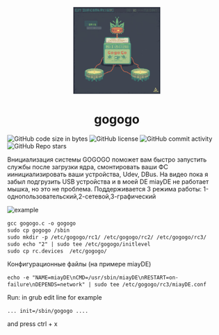 <div align="center">
<img src="https://github.com/oditynet/gogogo/blob/main/logo.png" title="example" width="200" />
  <h1> gogogo </h1>
</div>

<img alt="GitHub code size in bytes" src="https://img.shields.io/github/languages/code-size/oditynet/gogogo"></img>
<img alt="GitHub license" src="https://img.shields.io/github/license/oditynet/gogogo"></img>
<img alt="GitHub commit activity" src="https://img.shields.io/github/commit-activity/m/oditynet/gogogo"></img>
<img alt="GitHub Repo stars" src="https://img.shields.io/github/stars/oditynet/gogogo"></img>

Bнициализация системы GOGOGO поможет вам быстро запустить службы после загрузки ядра, смонтировать ваши ФС иинициализировать ваши устройства, Udev, DBus. На видео пока я забыл подгрузить USB устройства и в моей DE miayDE не работает мышка, но это не проблема.
Поддерживается 3 режима работы: 1-однопользовательский,2-сетевой,3-графический

<img src="https://github.com/oditynet/gogogo/blob/main/image.gif" title="example" width="800" />

```
gcc gogogo.c -o gogogo
sudo cp gogogo /sbin
sudo mkdir -p /etc/gogogo/rc1/ /etc/gogogo/rc2/ /etc/gogogo/rc3/
sudo echo "2" | sudo tee /etc/gogogo/initlevel
sudo cp rc.devices  /etc/gogogo/
```

Конфигурационные файлы (на примере miayDE)
```
echo -e "NAME=miayDE\nCMD=/usr/sbin/miayDE\nRESTART=on-failure\nDEPENDS=network" | sudo tee /etc/gogogo/rc3/miayDE.conf
```

Run:
in grub edit line for example
```
... init=/sbin/gogogo ....
```
and press ctrl + x


